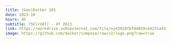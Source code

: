 ```yaml
---
title: (Geo)Docker 101
date: 2023-10
hours: 4h
subtitle: 75€(+VAT) - 4T 2023
link: https://workdrive.zohoexternal.com/file/ny43928fbf04059ce4231a43f498416144725
image: https://github.com/docker/compose/raw/v2/logo.png?raw=true
---
```


